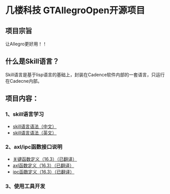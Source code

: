 # 几楼科技 GTAllegroOpen开源项目
## 项目宗旨
让Allegro更好用！！
## 什么是Skill语言？
Skill语言是基于lisp语言的基础上，封装在Cadence软件内部的一套语言，只运行在Cadecne内部。
## 项目内容：
### 1、skill语言学习
* [skill语言语法（中文）](https://github.com/whh5118/GTOpen/blob/master/Doc/SKILL%E8%AF%AD%E6%B3%95%E7%94%A8%E6%88%B7%E6%89%8B%E5%86%8C_Chinese.pdf)
* [skill语言语法（英文）](https://github.com/whh5118/GTOpen/blob/master/Doc/SKILL%E8%AF%AD%E6%B3%95%E7%94%A8%E6%88%B7%E6%89%8B%E5%86%8C_English.pdf)
### 2、axl/ipc函数接口说明
* [关键函数定义（16.3）（已翻译）](https://github.com/whh5118/GTOpen/blob/master/Doc/skill%E8%AF%AD%E8%A8%80API_%E5%85%B3%E9%94%AE%E5%87%BD%E6%95%B0%E5%AE%9A%E4%B9%89_16.3.pdf)
* [axl函数定义（16.3）（已翻译）](https://github.com/whh5118/GTOpen/blob/master/Doc/skill%E8%AF%AD%E8%A8%80API_axl%E5%87%BD%E6%95%B0%E5%AE%9A%E4%B9%89_16.3.pdf)
* [ipc函数定义（16.3）（已翻译）](https://github.com/whh5118/GTOpen/blob/master/Doc/skill%E8%AF%AD%E8%A8%80API_ipc%E5%87%BD%E6%95%B0%E5%AE%9A%E4%B9%89_16.3.pdf)
### 3、使用工具开发
